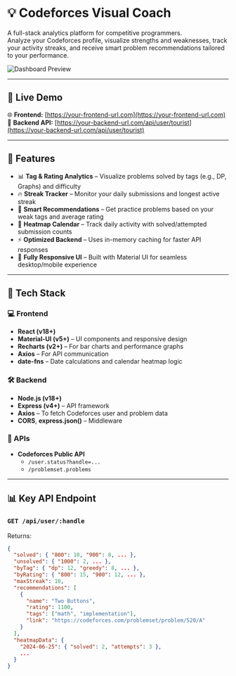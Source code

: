 # 💡 Codeforces Visual Coach

A full-stack analytics platform for competitive programmers.  
Analyze your Codeforces profile, visualize strengths and weaknesses, track your activity streaks, and receive smart problem recommendations tailored to your performance.

![Dashboard Preview](your-screenshot-link-here)

---

## 🚀 Live Demo

🌐 **Frontend:** [https://your-frontend-url.com](https://your-frontend-url.com)  
🔗 **Backend API:** [https://your-backend-url.com/api/user/tourist](https://your-backend-url.com/api/user/tourist)

---

## 📌 Features

- 📊 **Tag & Rating Analytics** – Visualize problems solved by tags (e.g., DP, Graphs) and difficulty
- 🔥 **Streak Tracker** – Monitor your daily submissions and longest active streak
- 🧠 **Smart Recommendations** – Get practice problems based on your weak tags and average rating
- 📅 **Heatmap Calendar** – Track daily activity with solved/attempted submission counts
- ⚡ **Optimized Backend** – Uses in-memory caching for faster API responses
- 📱 **Fully Responsive UI** – Built with Material UI for seamless desktop/mobile experience

---

## 🧠 Tech Stack

### 💻 Frontend
- **React (v18+)**
- **Material-UI (v5+)** – UI components and responsive design
- **Recharts (v2+)** – For bar charts and performance graphs
- **Axios** – For API communication
- **date-fns** – Date calculations and calendar heatmap logic

### 🛠 Backend
- **Node.js (v18+)**
- **Express (v4+)** – API framework
- **Axios** – To fetch Codeforces user and problem data
- **CORS**, **express.json()** – Middleware

### 📡 APIs
- **Codeforces Public API**  
  - `/user.status?handle=...`  
  - `/problemset.problems`

---

## 📊 Key API Endpoint

### `GET /api/user/:handle`

Returns:

```json
{
  "solved": { "800": 10, "900": 8, ... },
  "unsolved": { "1000": 2, ... },
  "byTag": { "dp": 12, "greedy": 8, ... },
  "byRating": { "800": 15, "900": 12, ... },
  "maxStreak": 10,
  "recommendations": [
    {
      "name": "Two Buttons",
      "rating": 1100,
      "tags": ["math", "implementation"],
      "link": "https://codeforces.com/problemset/problem/520/A"
    }
  ],
  "heatmapData": {
    "2024-06-25": { "solved": 2, "attempts": 3 },
    ...
  }
}
